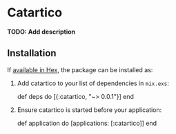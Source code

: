 # Catartico

**TODO: Add description**

## Installation

If [available in Hex](https://hex.pm/docs/publish), the package can be installed as:

  1. Add catartico to your list of dependencies in `mix.exs`:

        def deps do
          [{:catartico, "~> 0.0.1"}]
        end

  2. Ensure catartico is started before your application:

        def application do
          [applications: [:catartico]]
        end
